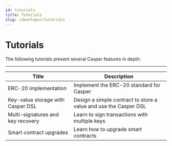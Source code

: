 ```yaml
---
id: tutorials
title: Tutorials
slug: /developer/tutorials
---
```


# Tutorials

The following tutorials present several Casper features in depth:

---

| Title                             | Description                                                      |
| --------------------------------- | ---------------------------------------------------------------- |
| ERC-20 implementation             | Implement the ERC-20 standard for Casper                         |
| Key-value storage with Casper DSL | Design a simple contract to store a value and use the Casper DSL |
| Multi-signatures and key recovery | Learn to sign transactions with multiple keys                    |
| Smart contract upgrades           | Learn how to upgrade smart contracts                             |
